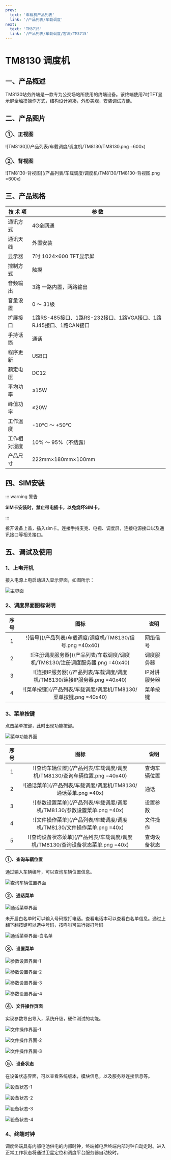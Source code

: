 ```yaml
---
prev:
  text: '车载机产品列表'
  link: '/产品列表/车载调度'
next:
  text: 'TM3715'
  link: '/产品列表/车载调度/客流/TM3715'
---
```


# TM8130 调度机

## 一、产品概述

TM8130站务终端是一款专为公交场站所使用的终端设备。该终端使用7吋TFT显示屏全触摸操作方式，结构设计紧凑，外形美观，安装调试方便。

## 二、产品图片

### ①、正视图

![TM8130](/产品列表/车载调度/调度机/TM8130/TM8130.png =600x)

### ②、背视图

![TM8130-背视图](/产品列表/车载调度/调度机/TM8130/TM8130-背视图.png =600x)

## 三、产品规格

| **技 术 项** | **参  数** |
| --- | --- | 
| 通讯方式 | 4G全网通 | 
| 通讯天线 | 外置安装 | 
| 显示器 | 7吋 1024×600 TFT显示屏 | 
| 控制方式 | 触摸 | 
| 音频输出 | 3路 一路内置，两路输出 | 
| 音量设置 | 0 ～ 31级 | 
| 扩展接口 | 1路RS-485接口、1路RS-232接口、1路VGA接口、1路RJ45接口、1路CAN接口 | 
| 手持话筒 | 通话 | 
| 程序更新 | USB口 | 
| 额定电压 | DC12 | 
| 平均功率 | ≤15W | 
| 峰值功率 | ≤20W | 
| 工作温度 | \-10℃ ～ +50℃ | 
| 工作相对湿度 | 10% ～ 95%（不结露） | 
| 产品尺寸 | 222mm×180mm×100mm |

## 四、SIM安装

::: warning 警告

**SIM卡安装时，禁止带电插卡，以免烧坏SIM卡。**

:::

拆开设备上盖，插入sim卡。连接手持麦克、电视、调度屏，连接电源接口以及通讯接口等相关接口。

## 五、调试及使用

### 1、**上电开机**

接入电源上电启动进入显示界面，如图所示：

![主界面](/产品列表/车载调度/调度机/TM8130/主界面.png )

### 2、调度界面图标说明

| 序号 | 图标 | 说明 |
| :-: | :-: | --- |
| 1 | ![信号](/产品列表/车载调度/调度机/TM8130/信号.png =40x40) | 网络信号 |
| 2 | ![注册调度服务器](/产品列表/车载调度/调度机/TM8130/注册调度服务器.png =40x40) | 调度服务器 |
| 3 | ![连接IP服务器](/产品列表/车载调度/调度机/TM8130/连接IP服务器.png =40x40) | IP对讲服务器 |
| 4 | ![菜单按键](/产品列表/车载调度/调度机/TM8130/菜单按键.png =40x40) | 菜单按键 |

### 3、菜单按键

点击菜单按键，此时出现功能按键。

![菜单功能界面](/产品列表/车载调度/调度机/TM8130/菜单功能界面.png )

| 序号 | 图标 | 说明 |
| :-: | :-: | --- |
| 1 | ![查询车辆位置](/产品列表/车载调度/调度机/TM8130/查询车辆位置.png =40x40) | 查询车辆位置 |
| 2 | ![通话菜单](/产品列表/车载调度/调度机/TM8130/通话菜单.png =40x) | 通话 |
| 3 | ![参数设置菜单](/产品列表/车载调度/调度机/TM8130/参数设置菜单.png =40x) | 设置参数 |
| 4 | ![文件操作菜单](/产品列表/车载调度/调度机/TM8130/文件操作菜单.png =40x) | 文件操作 |
| 5 | ![查询设备状态菜单](/产品列表/车载调度/调度机/TM8130/查询设备状态菜单.png =40x) | 查询设备状态 |

#### ①、**查询车辆位置**

通过输入车辆编号，可以查询车辆位置信息。

![查询车辆位置界面](/产品列表/车载调度/调度机/TM8130/查询车辆位置界面.png )

#### ②、**通话菜单**

![通话菜单界面](/产品列表/车载调度/调度机/TM8130/通话菜单界面.png )

未开启白名单时可以输入号码拨打电话。查看电话本可以查看白名单信息。通过上翻下翻按键可以选中号码，按呼叫可进行拨打号码

![通话菜单界面-白名单](/产品列表/车载调度/调度机/TM8130/通话菜单界面-白名单.png )

#### ③、**设置菜单**

![参数设置界面-1](/产品列表/车载调度/调度机/TM8130/参数设置界面-1.png )

![参数设置界面-2](/产品列表/车载调度/调度机/TM8130/参数设置界面-2.png )

![参数设置界面-3](/产品列表/车载调度/调度机/TM8130/参数设置界面-3.png )

![参数设置界面-4](/产品列表/车载调度/调度机/TM8130/参数设置界面-4.png )

#### ④、**文件操作页面**

实现参数导出导入，系统升级，硬件测试的功能。

![文件操作界面-1](/产品列表/车载调度/调度机/TM8130/文件操作界面-1.png )

![文件操作界面-2](/产品列表/车载调度/调度机/TM8130/文件操作界面-2.png )

![文件操作界面-3](/产品列表/车载调度/调度机/TM8130/文件操作界面-3.png )

#### ⑤、**设备状态**

在设备状态界面，可以查看系统版本，模块信息，以及服务器连接信息等。

![设备状态-1](/产品列表/车载调度/调度机/TM8130/设备状态-1.png )

![设备状态-2](/产品列表/车载调度/调度机/TM8130/设备状态-2.png )

![设备状态-3](/产品列表/车载调度/调度机/TM8130/设备状态-3.png )

![设备状态-4](/产品列表/车载调度/调度机/TM8130/设备状态-4.png )

### 4、终端时钟

调度终端具有内部电池供电的内部时钟，终端掉电后终端内部时钟自动走时。进入正常工作状态将通过卫星定位和调度平台服务器自动校时。